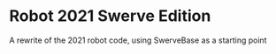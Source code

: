 # Robot 2021 Swerve Edition

A rewrite of the 2021 robot code, using SwerveBase as a starting point
